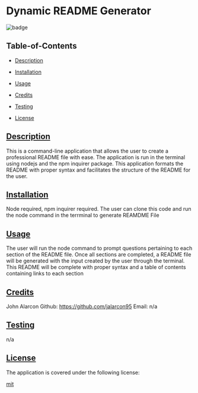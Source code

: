 
  # Dynamic README Generator

  
  ![badge](https://img.shields.io/badge/license-mit-blue)
    

  ## Table-of-Contents

  * [Description](#description)
  * [Installation](#install)
  * [Usage](#usage)
  * [Credits](#credits)
  * [Testing](#test)
  
  * [License](#license)

  ## [Description](#table-of-contents)

  This is a command-line application that allows the user to create a professional README file with ease. The application is run in the terminal using nodejs and the npm inquirer package. This application formats the README with proper syntax and facilitates the structure of the README for the user. 

  ## [Installation](#table-of-contents)

  Node required, npm inquirer required. The user can clone this code and run the node command in the terrminal to generate REAMDME File 

  ## [Usage](#table-of-contents)

  The user will run the node command to prompt questions pertaining to each section of the README file. Once all sections are completed, a README file will be generated with the input created by the user through the terminal. This README will be complete with proper syntax and a table of contents containing links to each section

  ## [Credits](#table-of-contents)

  John Alarcon Github: https://github.com/jalarcon95 Email: n/a

  ## [Testing](#table-of-contents)

  n/a

  
  ## [License](#table-of-contents)
    
  The application is covered under the following license:
    
  
  [mit](https://choosealicense.com/licenses/mit)
    
  
